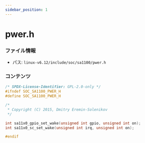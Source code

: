 ```yaml
---
sidebar_position: 1
---
```

# pwer.h

### ファイル情報

- パス: `linux-v6.12/include/soc/sa1100/pwer.h`

### コンテンツ

```h
/* SPDX-License-Identifier: GPL-2.0-only */
#ifndef SOC_SA1100_PWER_H
#define SOC_SA1100_PWER_H

/*
 * Copyright (C) 2015, Dmitry Eremin-Solenikov
 */

int sa11x0_gpio_set_wake(unsigned int gpio, unsigned int on);
int sa11x0_sc_set_wake(unsigned int irq, unsigned int on);

#endif

```
